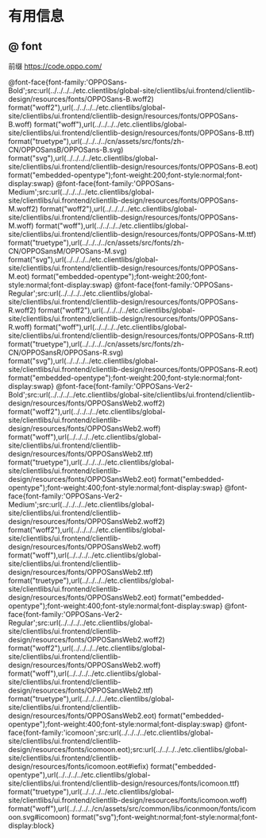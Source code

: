 # 有用信息
## @ font
前缀 https://code.oppo.com/

@font-face{font-family:'OPPOSans-Bold';src:url(../../../../etc.clientlibs/global-site/clientlibs/ui.frontend/clientlib-design/resources/fonts/OPPOSans-B.woff2) format("woff2"),url(../../../../etc.clientlibs/global-site/clientlibs/ui.frontend/clientlib-design/resources/fonts/OPPOSans-B.woff) format("woff"),url(../../../../etc.clientlibs/global-site/clientlibs/ui.frontend/clientlib-design/resources/fonts/OPPOSans-B.ttf) format("truetype"),url(../../../../cn/assets/src/fonts/zh-CN/OPPOSansB/OPPOSans-B.svg) format("svg"),url(../../../../etc.clientlibs/global-site/clientlibs/ui.frontend/clientlib-design/resources/fonts/OPPOSans-B.eot) format("embedded-opentype");font-weight:200;font-style:normal;font-display:swap}
@font-face{font-family:'OPPOSans-Medium';src:url(../../../../etc.clientlibs/global-site/clientlibs/ui.frontend/clientlib-design/resources/fonts/OPPOSans-M.woff2) format("woff2"),url(../../../../etc.clientlibs/global-site/clientlibs/ui.frontend/clientlib-design/resources/fonts/OPPOSans-M.woff) format("woff"),url(../../../../etc.clientlibs/global-site/clientlibs/ui.frontend/clientlib-design/resources/fonts/OPPOSans-M.ttf) format("truetype"),url(../../../../cn/assets/src/fonts/zh-CN/OPPOSansM/OPPOSans-M.svg) format("svg"),url(../../../../etc.clientlibs/global-site/clientlibs/ui.frontend/clientlib-design/resources/fonts/OPPOSans-M.eot) format("embedded-opentype");font-weight:200;font-style:normal;font-display:swap}
@font-face{font-family:'OPPOSans-Regular';src:url(../../../../etc.clientlibs/global-site/clientlibs/ui.frontend/clientlib-design/resources/fonts/OPPOSans-R.woff2) format("woff2"),url(../../../../etc.clientlibs/global-site/clientlibs/ui.frontend/clientlib-design/resources/fonts/OPPOSans-R.woff) format("woff"),url(../../../../etc.clientlibs/global-site/clientlibs/ui.frontend/clientlib-design/resources/fonts/OPPOSans-R.ttf) format("truetype"),url(../../../../cn/assets/src/fonts/zh-CN/OPPOSansR/OPPOSans-R.svg) format("svg"),url(../../../../etc.clientlibs/global-site/clientlibs/ui.frontend/clientlib-design/resources/fonts/OPPOSans-R.eot) format("embedded-opentype");font-weight:200;font-style:normal;font-display:swap}
@font-face{font-family:'OPPOSans-Ver2-Bold';src:url(../../../../etc.clientlibs/global-site/clientlibs/ui.frontend/clientlib-design/resources/fonts/OPPOSansWeb2.woff2) format("woff2"),url(../../../../etc.clientlibs/global-site/clientlibs/ui.frontend/clientlib-design/resources/fonts/OPPOSansWeb2.woff) format("woff"),url(../../../../etc.clientlibs/global-site/clientlibs/ui.frontend/clientlib-design/resources/fonts/OPPOSansWeb2.ttf) format("truetype"),url(../../../../etc.clientlibs/global-site/clientlibs/ui.frontend/clientlib-design/resources/fonts/OPPOSansWeb2.eot) format("embedded-opentype");font-weight:400;font-style:normal;font-display:swap}
@font-face{font-family:'OPPOSans-Ver2-Medium';src:url(../../../../etc.clientlibs/global-site/clientlibs/ui.frontend/clientlib-design/resources/fonts/OPPOSansWeb2.woff2) format("woff2"),url(../../../../etc.clientlibs/global-site/clientlibs/ui.frontend/clientlib-design/resources/fonts/OPPOSansWeb2.woff) format("woff"),url(../../../../etc.clientlibs/global-site/clientlibs/ui.frontend/clientlib-design/resources/fonts/OPPOSansWeb2.ttf) format("truetype"),url(../../../../etc.clientlibs/global-site/clientlibs/ui.frontend/clientlib-design/resources/fonts/OPPOSansWeb2.eot) format("embedded-opentype");font-weight:400;font-style:normal;font-display:swap}
@font-face{font-family:'OPPOSans-Ver2-Regular';src:url(../../../../etc.clientlibs/global-site/clientlibs/ui.frontend/clientlib-design/resources/fonts/OPPOSansWeb2.woff2) format("woff2"),url(../../../../etc.clientlibs/global-site/clientlibs/ui.frontend/clientlib-design/resources/fonts/OPPOSansWeb2.woff) format("woff"),url(../../../../etc.clientlibs/global-site/clientlibs/ui.frontend/clientlib-design/resources/fonts/OPPOSansWeb2.ttf) format("truetype"),url(../../../../etc.clientlibs/global-site/clientlibs/ui.frontend/clientlib-design/resources/fonts/OPPOSansWeb2.eot) format("embedded-opentype");font-weight:400;font-style:normal;font-display:swap}
@font-face{font-family:'icomoon';src:url(../../../../etc.clientlibs/global-site/clientlibs/ui.frontend/clientlib-design/resources/fonts/icomoon.eot);src:url(../../../../etc.clientlibs/global-site/clientlibs/ui.frontend/clientlib-design/resources/fonts/icomoon.eot#iefix) format("embedded-opentype"),url(../../../../etc.clientlibs/global-site/clientlibs/ui.frontend/clientlib-design/resources/fonts/icomoon.ttf) format("truetype"),url(../../../../etc.clientlibs/global-site/clientlibs/ui.frontend/clientlib-design/resources/fonts/icomoon.woff) format("woff"),url(../../../../cn/assets/src/common/libs/iconmoon/fonts/icomoon.svg#icomoon) format("svg");font-weight:normal;font-style:normal;font-display:block}
